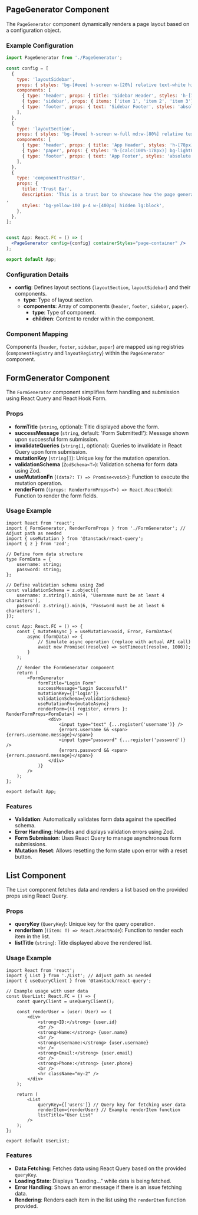 ## PageGenerator Component

The `PageGenerator` component dynamically renders a page layout based on a configuration object.

### Example Configuration

```jsx
import PageGenerator from './PageGenerator';

const config = [
  {
    type: 'layoutSidebar',
    props: { styles: 'bg-[#eee] h-screen w-[20%] relative text-white hidden md:block' },
    components: [
      { type: 'header', props: { title: 'Sidebar Header', styles: 'h-[78px] flex items-center' } },
      { type: 'sidebar', props: { items: ['item 1', 'item 2', 'item 3'], styles: 'h-[calc(100%-178px)] bg-mainGreen' } },
      { type: 'footer', props: { text: 'Sidebar Footer', styles: 'absolute bottom-0 w-full h-[100px] flex items-center bg-red' } },
    ],
  },
  {
    type: 'layoutSection',
    props: { styles: 'bg-[#eee] h-screen w-full md:w-[80%] relative text-white' },
    components: [
      { type: 'header', props: { title: 'App Header', styles: 'h-[78px] flex items-center bg-red' } },
      { type: 'paper', props: { styles: 'h-[calc(100%-178px)] bg-lightPurple overflow-y-scroll' }, children: 'Dynamic content' },
      { type: 'footer', props: { text: 'App Footer', styles: 'absolute bottom-0 w-full h-[100px] flex items-center bg-primary' } },
    ],
  },
  {
    type: 'componentTrustBar',
    props: {
      title: 'Trust Bar',
      description: 'This is a trust bar to showcase how the page generator works without a layout',
,
      styles: 'bg-yellow-100 p-4 w-[400px] hidden lg:block',
    },
  },
];


const App: React.FC = () => (
  <PageGenerator config={config} containerStyles="page-container" />
);

export default App;

```

### Configuration Details

-   **config**: Defines layout sections (`layoutSection`, `layoutSidebar`) and their components.
    -   **type**: Type of layout section.
    -   **components**: Array of components (`header`, `footer`, `sidebar`, `paper`).
        -   **type**: Type of component.
        -   **children**: Content to render within the component.

### Component Mapping

Components (`header`, `footer`, `sidebar`, `paper`) are mapped using registries (`componentRegistry` and `layoutRegistry`) within the `PageGenerator` component.

## FormGenerator Component

The `FormGenerator` component simplifies form handling and submission using React Query and React Hook Form.

### Props

-   **formTitle** (`string`, optional): Title displayed above the form.
-   **successMessage** (`string`, default: 'Form Submitted!'): Message shown upon successful form submission.
-   **invalidateQueries** (`string[]`, optional): Queries to invalidate in React Query upon form submission.
-   **mutationKey** (`string[]`): Unique key for the mutation operation.
-   **validationSchema** (`ZodSchema<T>`): Validation schema for form data using Zod.
-   **useMutationFn** (`(data?: T) => Promise<void>`): Function to execute the mutation operation.
-   **renderForm** (`(props: RenderFormProps<T>) => React.ReactNode`): Function to render the form fields.

### Usage Example

```tsx
import React from 'react';
import { FormGenerator, RenderFormProps } from './FormGenerator'; // Adjust path as needed
import { useMutation } from '@tanstack/react-query';
import { z } from 'zod';

// Define form data structure
type FormData = {
    username: string;
    password: string;
};

// Define validation schema using Zod
const validationSchema = z.object({
    username: z.string().min(4, 'Username must be at least 4 characters'),
    password: z.string().min(6, 'Password must be at least 6 characters'),
});

const App: React.FC = () => {
    const { mutateAsync } = useMutation<void, Error, FormData>(
        async (formData) => {
            // Simulate async operation (replace with actual API call)
            await new Promise((resolve) => setTimeout(resolve, 1000));
        }
    );

    // Render the FormGenerator component
    return (
        <FormGenerator
            formTitle="Login Form"
            successMessage="Login Successful!"
            mutationKey={['login']}
            validationSchema={validationSchema}
            useMutationFn={mutateAsync}
            renderForm={({ register, errors }: RenderFormProps<FormData>) => (
                <div>
                    <input type="text" {...register('username')} />
                    {errors.username && <span>{errors.username.message}</span>}
                    <input type="password" {...register('password')} />
                    {errors.password && <span>{errors.password.message}</span>}
                </div>
            )}
        />
    );
};

export default App;
```

### Features

-   **Validation**: Automatically validates form data against the specified schema.
-   **Error Handling**: Handles and displays validation errors using Zod.
-   **Form Submission**: Uses React Query to manage asynchronous form submissions.
-   **Mutation Reset**: Allows resetting the form state upon error with a reset button.

## List Component

The `List` component fetches data and renders a list based on the provided props using React Query.

### Props

-   **queryKey** (`QueryKey`): Unique key for the query operation.
-   **renderItem** (`(item: T) => React.ReactNode`): Function to render each item in the list.
-   **listTitle** (`string`): Title displayed above the rendered list.

### Usage Example

```tsx
import React from 'react';
import { List } from './List'; // Adjust path as needed
import { useQueryClient } from '@tanstack/react-query';

// Example usage with user data
const UserList: React.FC = () => {
    const queryClient = useQueryClient();

    const renderUser = (user: User) => (
        <div>
            <strong>ID:</strong> {user.id}
            <br />
            <strong>Name:</strong> {user.name}
            <br />
            <strong>Username:</strong> {user.username}
            <br />
            <strong>Email:</strong> {user.email}
            <br />
            <strong>Phone:</strong> {user.phone}
            <br />
            <hr className="my-2" />
        </div>
    );

    return (
        <List
            queryKey={['users']} // Query key for fetching user data
            renderItem={renderUser} // Example renderItem function
            listTitle="User List"
        />
    );
};

export default UserList;
```

### Features

-   **Data Fetching**: Fetches data using React Query based on the provided `queryKey`.
-   **Loading State**: Displays "Loading..." while data is being fetched.
-   **Error Handling**: Shows an error message if there is an issue fetching data.
-   **Rendering**: Renders each item in the list using the `renderItem` function provided.
